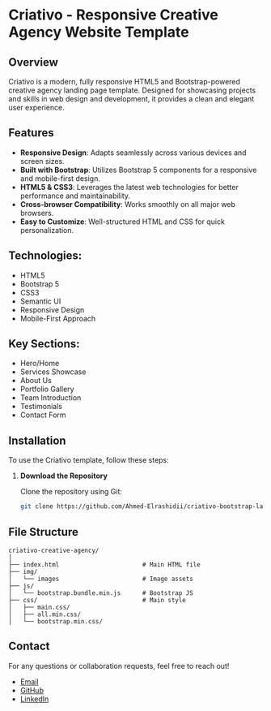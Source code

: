 # Criativo - Responsive Creative Agency Website Template

## Overview

Criativo is a modern, fully responsive HTML5 and Bootstrap-powered creative agency landing page template. Designed for showcasing projects and skills in web design and development, it provides a clean and elegant user experience.

## Features

- **Responsive Design**: Adapts seamlessly across various devices and screen sizes.
- **Built with Bootstrap**: Utilizes Bootstrap 5 components for a responsive and mobile-first design.
- **HTML5 & CSS3**: Leverages the latest web technologies for better performance and maintainability.
- **Cross-browser Compatibility**: Works smoothly on all major web browsers.
- **Easy to Customize**: Well-structured HTML and CSS for quick personalization.

## Technologies:
- HTML5
- Bootstrap 5
- CSS3
- Semantic UI
- Responsive Design
- Mobile-First Approach

## Key Sections:
- Hero/Home
- Services Showcase
- About Us
- Portfolio Gallery
- Team Introduction
- Testimonials
- Contact Form

## Installation

To use the Criativo template, follow these steps:

1. **Download the Repository**
   
   Clone the repository using Git:
   ```bash
   git clone https://github.com/Ahmed-Elrashidii/criativo-bootstrap-landing-page.git


## File Structure
```
criativo-creative-agency/
│
├── index.html                       # Main HTML file
├── img/
│   └── images                       # Image assets
├── js/
│   └── bootstrap.bundle.min.js      # Bootstrap JS
├── css/                             # Main style
│   ├── main.css/
│   ├── all.min.css/
│   └── bootstrap.min.css/
```


## Contact

For any questions or collaboration requests, feel free to reach out!

 - [Email](mailto:ahmedmostapha765@gmail.com)
 - [GitHub](https://github.com/Ahmed-Elrashidii)
 - [LinkedIn](https://www.linkedin.com/in/ahmed-elrashidii)
